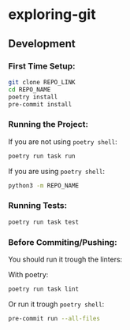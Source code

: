 # exploring-git

## Development

### First Time Setup:

```bash
git clone REPO_LINK
cd REPO_NAME
poetry install
pre-commit install
```

### Running the Project:

If you are not using `poetry shell`:
```bash
poetry run task run
```

If you are using `poetry shell`:
```bash
python3 -m REPO_NAME
```

### Running Tests:

```bash
poetry run task test
```

### Before Commiting/Pushing:

You should run it trough the linters:

With poetry:
```bash
poetry run task lint
```

Or run it trough `poetry shell`:
```bash
pre-commit run --all-files
```
